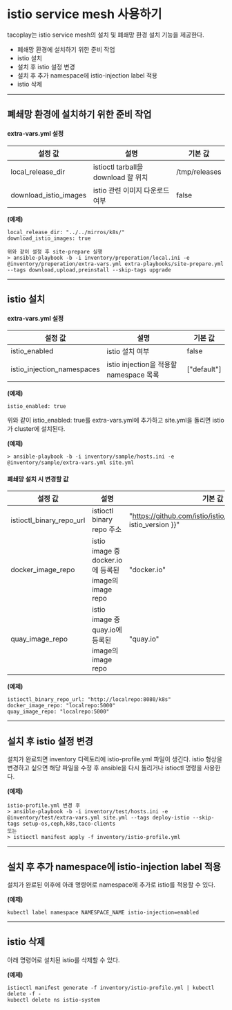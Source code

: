 istio service mesh 사용하기
===================

tacoplay는 istio service mesh의 설치 및 폐쇄망 환경 설치 기능을 제공한다.

* 폐쇄망 환경에 설치하기 위한 준비 작업
* istio 설치
* 설치 후 istio 설정 변경
* 설치 후 추가 namespace에 istio-injection label 적용
* istio 삭제

* * *

폐쇄망 환경에 설치하기 위한 준비 작업
-----------------

#### extra-vars.yml 설정

| 설정 값 | 설명 | 기본 값 |
|---------|------|---------|
| local_release_dir | istioctl tarball을 download 할 위치 | /tmp/releases |
| download_istio_images | istio 관련 이미지 다운로드 여부 | false |

**(예제)**
```
local_release_dir: "../../mirros/k8s/"
download_istio_images: true

위와 같이 설정 후 site-prepare 실행
> ansible-playbook -b -i inventory/preperation/local.ini -e @inventory/preperation/extra-vars.yml extra-playbooks/site-prepare.yml --tags download,upload,preinstall --skip-tags upgrade
```

* * *

istio 설치
-----------------------------------

#### extra-vars.yml 설정

| 설정 값 | 설명 | 기본 값 |
|---------|------|------|
|  istio_enabled | istio 설치 여부 | false
|  istio_injection_namespaces | istio injection을 적용할 namespace 목록 | ["default"]


**(예제)**
```
istio_enabled: true
```

위와 같이 istio_enabled: true를 extra-vars.yml에 추가하고 site.yml을 돌리면 istio가 cluster에 설치된다.

**(예제)**
```
> ansible-playbook -b -i inventory/sample/hosts.ini -e @inventory/sample/extra-vars.yml site.yml
```

#### 폐쇄망 설치 시 변경할 값

| 설정 값 | 설명 | 기본 값 |
|---------|------|------|
|  istioctl_binary_repo_url | istioctl binary repo 주소 | "https://github.com/istio/istio/releases/download/{{ istio_version }}"
|  docker_image_repo | istio image 중 docker.io에 등록된 image의 image repo | "docker.io"
|  quay_image_repo | istio image 중 quay.io에 등록된 image의 image repo | "quay.io"

**(예제)**
```
istioctl_binary_repo_url: "http://localrepo:8080/k8s"
docker_image_repo: "localrepo:5000"
quay_image_repo: "localrepo:5000"
```

* * *

설치 후 istio 설정 변경
-----------------

설치가 완료되면 inventory 디렉토리에 istio-profile.yml 파일이 생긴다. istio 형상을 변경하고 싶으면 해당 파일을 수정 후 ansible을 다시 돌리거나 istioctl 명령을 사용한다.

**(예제)**
```
istio-profile.yml 변경 후
> ansible-playbook -b -i inventory/test/hosts.ini -e @inventory/test/extra-vars.yml site.yml --tags deploy-istio --skip-tags setup-os,ceph,k8s,taco-clients
또는
> istioctl manifest apply -f inventory/istio-profile.yml
```

* * *

설치 후 추가 namespace에 istio-injection label 적용
-----------------

설치가 완료된 이후에 아래 명령어로 namespace에 추가로 istio를 적용할 수 있다.

**(예제)**
```
kubectl label namespace NAMESPACE_NAME istio-injection=enabled
```

* * *

istio 삭제
-----------------

아래 명령어로 설치된 istio를 삭제할 수 있다.

**(예제)**
```
istioctl manifest generate -f inventory/istio-profile.yml | kubectl delete -f -
kubectl delete ns istio-system
```
